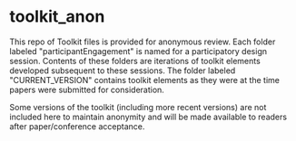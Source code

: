 # toolkit_anon
This repo of Toolkit files is provided for anonymous review. Each folder labeled "participantEngagement" is named for a participatory design session. Contents of these folders are iterations of toolkit elements developed subsequent to these sessions. The folder labeled "CURRENT_VERSION" contains toolkit elements as they were at the time papers were submitted for consideration.

Some versions of the toolkit (including more recent versions) are not included here to maintain anonymity and will be made available to readers after paper/conference acceptance. 
